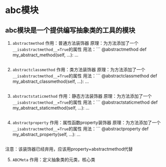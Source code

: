 # abc模块

## abc模块是一个提供编写抽象类的工具的模块


1. `abstractmethod`
作用：普通方法装饰器
原理：为方法添加了一个`__isabstractmethod__=True`的属性
用法：```
     @abstractmethod
     def my_abstract_method(self, ...):
         ...
     ```

2. `abstractclassmethod`
作用：类方法装饰器
原理：为方法添加了一个`__isabstractmethod__=True`的属性
用法：```
     @abstractclassmethod
     def my_abstract_classmethod(self, ...):
         ...
     ```

3. `abstractstaticmethod`
作用：静态方法装饰器
原理：为方法添加了一个`__isabstractmethod__=True`的属性
用法：```
     @abstractstaticmethod
     def my_abstract_staticmethod(self, ...):
         ...
     ```

4. `abstractproperty`
作用：属性函数property装饰器
原理：为方法添加了一个`__isabstractmethod__=True`的属性
用法：```
     @abstractproperty
     def my_abstract_property(self, ...):
         ...
     ```
注意：该装饰器已经弃用，应该用property+abstractmethod代替

5. `ABCMeta`
作用：定义抽象类的元类，核心类
